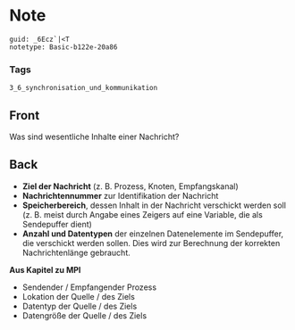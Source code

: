 # Note
```
guid: _6Ecz`|<T
notetype: Basic-b122e-20a86
```

### Tags
```
3_6_synchronisation_und_kommunikation
```

## Front
Was sind wesentliche Inhalte einer Nachricht?

## Back
<ul>
  <li><b>Ziel der Nachricht</b> (z. B. Prozess, Knoten,
  Empfangskanal)
  <li><b>Nachrichtennummer</b> zur Identifikation der Nachricht
  <li><b>Speicherbereich</b>, dessen Inhalt in der Nachricht
  verschickt werden soll (z. B. meist durch Angabe eines Zeigers
  auf eine Variable, die als Sendepuffer dient)
  <li><b>Anzahl und Datentypen</b> der einzelnen Datenelemente im
  Sendepuffer, die verschickt werden sollen. Dies wird zur
  Berechnung der korrekten Nachrichtenlänge gebraucht.
</ul>
<div>
  <b>Aus Kapitel zu MPI</b>
  <ul>
    <li>Sendender / Empfangender Prozess
    <li>Lokation der Quelle / des Ziels
    <li>Datentyp der Quelle / des Ziels
    <li>Datengröße der Quelle / des Ziels
  </ul>
</div>
